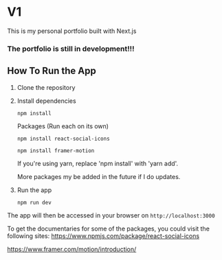 # V1

This is my personal portfolio built with Next.js

### The portfolio is still in development!!!

## How To Run the App

1. Clone the repository

2. Install dependencies

   ```
   npm install
    ```

    Packages (Run each on its own)

    ```
   npm install react-social-icons

   npm install framer-motion
   ```

   If you're using yarn, replace 'npm install' with 'yarn add'.

    More packages my be added in the future if I do updates.

3. Run the app

   ```
   npm run dev
   ```

The app will then be accessed in your browser on `http://localhost:3000`

To get the documentaries for some of the packages, you could visit the following sites:
https://www.npmjs.com/package/react-social-icons

https://www.framer.com/motion/introduction/